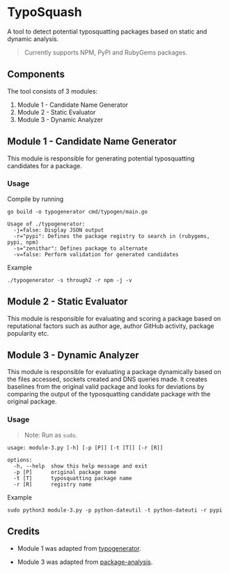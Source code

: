 # TypoSquash

A tool to detect potential typosquatting packages based on static and dynamic analysis.

> Currently supports NPM, PyPI and RubyGems packages.

## Components

The tool consists of 3 modules:
1. Module 1 - Candidate Name Generator
2. Module 2 - Static Evaluator
3. Module 3 - Dynamic Analyzer

## Module 1 - Candidate Name Generator
This module is responsible for generating potential typosquatting candidates for a package.

### Usage

Compile by running

```
go build -o typogenerator cmd/typogen/main.go
```

```
Usage of ./typogenerator:
  -j=false: Display JSON output
  -r="pypi": Defines the package registry to search in (rubygems, pypi, npm)
  -s="zenithar": Defines package to alternate
  -v=false: Perform validation for generated candidates
```

Example

```
./typogenerator -s through2 -r npm -j -v
```

## Module 2 - Static Evaluator
This module is responsible for evaluating and scoring a package based on reputational factors such as author age, author GitHub activity, package popularity etc.


## Module 3 - Dynamic Analyzer
This module is responsible for evaluating a package dynamically based on the files accessed, sockets created and DNS queries made. It creates baselines from the original valid package and looks for deviations by comparing the output of the typosquatting candidate package with the original package.

### Usage

> Note: Run as `sudo`.

```
usage: module-3.py [-h] [-p [P]] [-t [T]] [-r [R]]

options:
  -h, --help  show this help message and exit
  -p [P]      original package name
  -t [T]      typosquatting package name
  -r [R]      registry name
```

Example

```
sudo python3 module-3.py -p python-dateutil -t python-dateuti -r pypi
```


## Credits

- Module 1 was adapted from [typogenerator][1].

- Module 3 was adapted from [package-analysis][2].

[1]: https://github.com/zntrio/typogenerator
[2]: https://github.com/ossf/package-analysis
